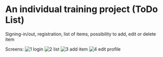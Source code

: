# An individual training project (ToDo List)

Signing-in/out, registration, list of items, possibility to add, edit or delete item

Screens:
![1 login](https://user-images.githubusercontent.com/16392245/39968684-b362163c-56d9-11e8-84bc-8b385c312fef.jpg)
![2 list](https://user-images.githubusercontent.com/16392245/39968686-b809df94-56d9-11e8-9d6a-bc1faed37338.jpg)
![3 add item](https://user-images.githubusercontent.com/16392245/39968687-be0dbc1c-56d9-11e8-95bd-31bf9b9d6d24.jpg)
![4 edit profile](https://user-images.githubusercontent.com/16392245/39968688-c1490120-56d9-11e8-90a3-dd3156f98777.jpg)
